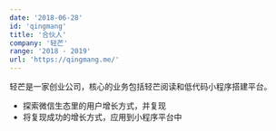 ```yaml
---
date: '2018-06-28'
id: 'qingmang'
title: '合伙人'
company: '轻芒'
range: '2018 - 2019'
url: 'https://qingmang.me/'
---
```


轻芒是一家创业公司，核心的业务包括轻芒阅读和低代码小程序搭建平台。

- 探索微信生态里的用户增长方式，并复现
- 将复现成功的增长方式，应用到小程序平台中
